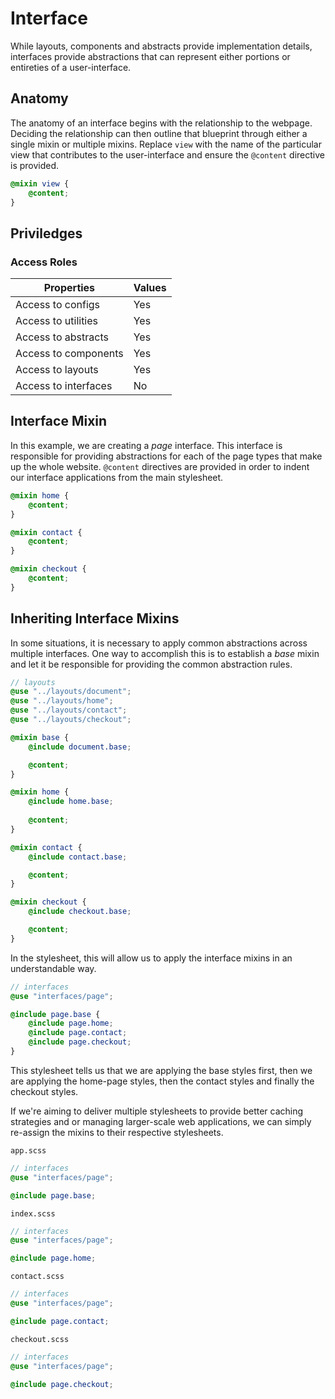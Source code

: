 # Interface

While layouts, components and abstracts provide implementation details, interfaces provide abstractions that can represent either portions or entireties of a user-interface.



## Anatomy

The anatomy of an interface begins with the relationship to the webpage. Deciding the relationship can then outline that blueprint through either a single mixin or multiple mixins. Replace `view` with the name of the particular view that contributes to the user-interface and ensure the `@content` directive is provided.

```scss
@mixin view {
    @content;
}
```

## Priviledges

### Access Roles

| Properties | Values |
| ----------- | ----------- |
| Access to configs | Yes |
| Access to utilities | Yes |
| Access to abstracts | Yes |
| Access to components | Yes |
| Access to layouts | Yes |
| Access to interfaces | No |

## Interface Mixin

In this example, we are creating a *page* interface. This interface is responsible for providing abstractions for each of the page types that make up the whole website. `@content` directives are provided in order to indent our interface applications from the main stylesheet.

```scss
@mixin home {
    @content;
}

@mixin contact {
    @content;
}

@mixin checkout {
    @content;
}
```


## Inheriting Interface Mixins

In some situations, it is necessary to apply common abstractions across multiple interfaces. One way to accomplish this is to establish a *base* mixin and let it be responsible for providing the common abstraction rules.


```scss
// layouts
@use "../layouts/document";
@use "../layouts/home";
@use "../layouts/contact";
@use "../layouts/checkout";

@mixin base {
    @include document.base;

    @content;
}

@mixin home {
    @include home.base;
    
    @content;
}

@mixin contact {
    @include contact.base;

    @content;
}

@mixin checkout {
    @include checkout.base;

    @content;
}
```

In the stylesheet, this will allow us to apply the interface mixins in an understandable way.

```scss
// interfaces
@use "interfaces/page";

@include page.base {
    @include page.home;
    @include page.contact;
    @include page.checkout;
}
```

This stylesheet tells us that we are applying the base styles first, then we are applying the home-page styles, then the contact styles and finally the checkout styles.

If we're aiming to deliver multiple stylesheets to provide better caching strategies and or managing larger-scale web applications, we can simply re-assign the mixins to their respective stylesheets.

`app.scss`
```scss
// interfaces
@use "interfaces/page";

@include page.base;
```

`index.scss`
```scss
// interfaces
@use "interfaces/page";

@include page.home;
```

`contact.scss`
```scss
// interfaces
@use "interfaces/page";

@include page.contact;
```

`checkout.scss`
```scss
// interfaces
@use "interfaces/page";

@include page.checkout;
```